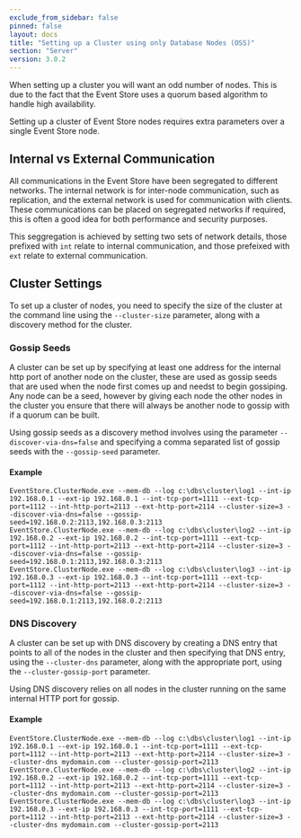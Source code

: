 ```yaml
---
exclude_from_sidebar: false
pinned: false
layout: docs
title: "Setting up a Cluster using only Database Nodes (OSS)"
section: "Server"
version: 3.0.2
---
```


<span class="note">
When setting up a cluster you will want an odd number of nodes. This is due to the fact that the Event Store uses a quorum based algorithm to handle high availability. 
</span>

Setting up a cluster of Event Store nodes requires extra parameters over a single Event Store node.

## Internal vs External Communication

All communications in the Event Store have been segregated to different networks. The internal network is for inter-node communication, such as replication, and the external network is used for communication with clients. These communications can be placed on segregated networks if required, this is often a good idea for both performance and security purposes.

This seggregation is achieved by setting two sets of network details, those prefixed with `int` relate to internal communication, and those prefeixed with `ext` relate to external communication.

## Cluster Settings

To set up a cluster of nodes, you need to specify the size of the cluster at the command line using the `--cluster-size` parameter, along with a discovery method for the cluster.

### Gossip Seeds

A cluster can be set up by specifying at least one address for the internal http port of another node on the cluster, these are used as gossip seeds that are used when the node first comes up and needst to begin gossiping. Any node can be a seed, however by giving each node the other nodes in the cluster you ensure that there will always be another node to gossip with if a quorum can be built.

Using gossip seeds as a discovery method involves using the parameter `--discover-via-dns=false` and specifying a comma separated list of gossip seeds with the `--gossip-seed` parameter.

#### Example

```
EventStore.ClusterNode.exe --mem-db --log c:\dbs\cluster\log1 --int-ip 192.168.0.1 --ext-ip 192.168.0.1 --int-tcp-port=1111 --ext-tcp-port=1112 --int-http-port=2113 --ext-http-port=2114 --cluster-size=3 --discover-via-dns=false --gossip-seed=192.168.0.2:2113,192.168.0.3:2113
EventStore.ClusterNode.exe --mem-db --log c:\dbs\cluster\log2 --int-ip 192.168.0.2 --ext-ip 192.168.0.2 --int-tcp-port=1111 --ext-tcp-port=1112 --int-http-port=2113 --ext-http-port=2114 --cluster-size=3 --discover-via-dns=false --gossip-seed=192.168.0.1:2113,192.168.0.3:2113
EventStore.ClusterNode.exe --mem-db --log c:\dbs\cluster\log3 --int-ip 192.168.0.3 --ext-ip 192.168.0.3 --int-tcp-port=1111 --ext-tcp-port=1112 --int-http-port=2113 --ext-http-port=2114 --cluster-size=3 --discover-via-dns=false --gossip-seed=192.168.0.1:2113,192.168.0.2:2113
```

### DNS Discovery

A cluster can be set up with DNS discovery by creating a DNS entry that points to all of the nodes in the cluster and then specifying that DNS entry, using the `--cluster-dns` parameter, along with the appropriate port, using the `--cluster-gossip-port` parameter.

<span class="note">
Using DNS discovery relies on all nodes in the cluster running on the same internal HTTP port for gossip.
</span>

#### Example

```
EventStore.ClusterNode.exe --mem-db --log c:\dbs\cluster\log1 --int-ip 192.168.0.1 --ext-ip 192.168.0.1 --int-tcp-port=1111 --ext-tcp-port=1112 --int-http-port=2113 --ext-http-port=2114 --cluster-size=3 --cluster-dns mydomain.com --cluster-gossip-port=2113
EventStore.ClusterNode.exe --mem-db --log c:\dbs\cluster\log2 --int-ip 192.168.0.2 --ext-ip 192.168.0.2 --int-tcp-port=1111 --ext-tcp-port=1112 --int-http-port=2113 --ext-http-port=2114 --cluster-size=3 --cluster-dns mydomain.com --cluster-gossip-port=2113
EventStore.ClusterNode.exe --mem-db --log c:\dbs\cluster\log3 --int-ip 192.168.0.3 --ext-ip 192.168.0.3 --int-tcp-port=1111 --ext-tcp-port=1112 --int-http-port=2113 --ext-http-port=2114 --cluster-size=3 --cluster-dns mydomain.com --cluster-gossip-port=2113
```